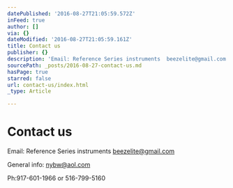 ```yaml
---
datePublished: '2016-08-27T21:05:59.572Z'
inFeed: true
author: []
via: {}
dateModified: '2016-08-27T21:05:59.161Z'
title: Contact us
publisher: {}
description: 'Email: Reference Series instruments  beezelite@gmail.com'
sourcePath: _posts/2016-08-27-contact-us.md
hasPage: true
starred: false
url: contact-us/index.html
_type: Article

---
```

# Contact us

Email: Reference Series instruments beezelite@gmail.com

General info: nybw@aol.com

Ph:917-601-1966 or 516-799-5160